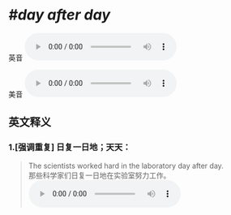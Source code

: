 # ***\#day after day*** 
英音
<audio src="./media/day after day1_AAC.aac" controls="controls"></audio>

美音
<audio src="./media/day after day2_AAC.aac" controls="controls"></audio>



  

英文释义
---
### 1.**[强调重复] 日复一日地；天天：**  

 > The scientists worked hard in the laboratory day after day.   
 > 那些科学家们日复一日地在实验室努力工作。    
<audio src="./media/day-8.aac" controls="controls"></audio>



